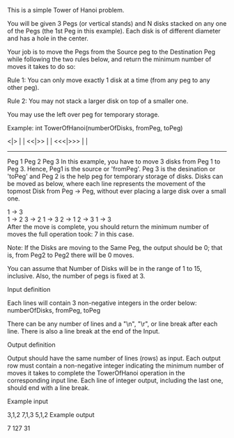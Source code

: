 This is a simple Tower of Hanoi problem.

You will be given 3 Pegs (or vertical stands) and N disks stacked on any one of the Pegs (the 1st Peg in this example). Each disk is of different diameter and has a hole in the center.

Your job is to move the Pegs from the Source peg to the Destination Peg while following the two rules below, and return the minimum number of moves it takes to do so:

Rule 1: You can only move exactly 1 disk at a time (from any peg to any other peg).

Rule 2: You may not stack a larger disk on top of a smaller one.

You may use the left over peg for temporary storage.

Example: int TowerOfHanoi(numberOfDisks, fromPeg, toPeg)

   <|>          |               |
  <<|>>         |               |
 <<<|>>>        |               |
---------   ---------      ----------
Peg 1       Peg 2           Peg 3
In this example, you have to move 3 disks from Peg 1 to Peg 3. Hence, Peg1 is the source or 'fromPeg'. Peg 3 is the desination or 'toPeg' and Peg 2 is the help peg for temporary storage of disks. Disks can be moved as below, where each line represents the movement of the topmost Disk from Peg -> Peg, without ever placing a large disk over a small one.

1 -> 3                  
1 -> 2
3 -> 2
1 -> 3
2 -> 1
2 -> 3
1 -> 3  
After the move is complete, you should return the minimum number of moves the full operation took: 7 in this case.

Note: If the Disks are moving to the Same Peg, the output should be 0; that is, from Peg2 to Peg2 there will be 0 moves.

You can assume that Number of Disks will be in the range of 1 to 15, inclusive. Also, the number of pegs is fixed at 3.

Input definition

Each lines will contain 3 non-negative integers in the order below: numberOfDisks, fromPeg, toPeg

There can be any number of lines and a "\n", "\r", or line break after each line. There is also a line break at the end of the Input.

Output definition

Output should have the same number of lines (rows) as input. Each output row must contain a non-negative integer indicating the minimum number of moves it takes to complete the TowerOfHanoi operation in the corresponding input line. Each line of integer output, including the last one, should end with a line break.

Example input

3,1,2
7,1,3
5,1,2
Example output

7
127
31

